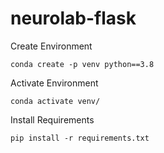 # neurolab-flask

Create Environment
```
conda create -p venv python==3.8
```

Activate Environment
```
conda activate venv/
```

Install Requirements
```
pip install -r requirements.txt
``` 